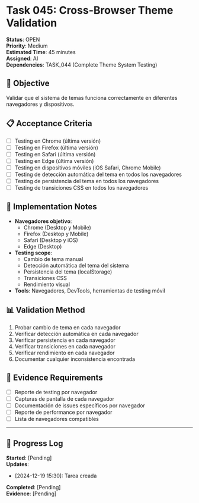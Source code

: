 # Task 045: Cross-Browser Theme Validation

**Status**: OPEN  
**Priority**: Medium  
**Estimated Time**: 45 minutes  
**Assigned**: AI  
**Dependencies**: TASK_044 (Complete Theme System Testing)

## 🎯 Objective
Validar que el sistema de temas funciona correctamente en diferentes navegadores y dispositivos.

## 📋 Acceptance Criteria
- [ ] Testing en Chrome (última versión)
- [ ] Testing en Firefox (última versión)
- [ ] Testing en Safari (última versión)
- [ ] Testing en Edge (última versión)
- [ ] Testing en dispositivos móviles (iOS Safari, Chrome Mobile)
- [ ] Testing de detección automática del tema en todos los navegadores
- [ ] Testing de persistencia del tema en todos los navegadores
- [ ] Testing de transiciones CSS en todos los navegadores

## 🔧 Implementation Notes
- **Navegadores objetivo**:
  - Chrome (Desktop y Mobile)
  - Firefox (Desktop y Mobile)
  - Safari (Desktop y iOS)
  - Edge (Desktop)
- **Testing scope**:
  - Cambio de tema manual
  - Detección automática del tema del sistema
  - Persistencia del tema (localStorage)
  - Transiciones CSS
  - Rendimiento visual
- **Tools**: Navegadores, DevTools, herramientas de testing móvil

## 📊 Validation Method
1. Probar cambio de tema en cada navegador
2. Verificar detección automática en cada navegador
3. Verificar persistencia en cada navegador
4. Verificar transiciones en cada navegador
5. Verificar rendimiento en cada navegador
6. Documentar cualquier inconsistencia encontrada

## 📁 Evidence Requirements
- [ ] Reporte de testing por navegador
- [ ] Capturas de pantalla de cada navegador
- [ ] Documentación de issues específicos por navegador
- [ ] Reporte de performance por navegador
- [ ] Lista de navegadores compatibles

---

## 📝 Progress Log
**Started**: [Pending]  
**Updates**: 
- [2024-12-19 15:30]: Tarea creada

**Completed**: [Pending]  
**Evidence**: [Pending]
